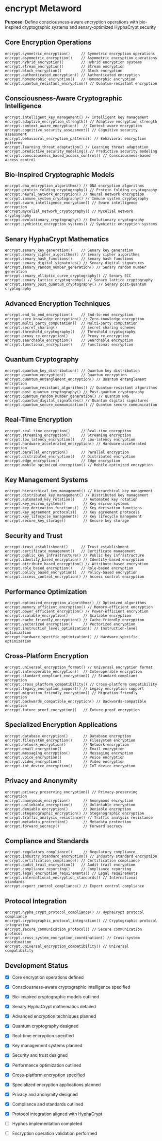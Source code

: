 # encrypt Metaword

**Purpose**: Define consciousness-aware encryption operations with bio-inspired cryptographic systems and senary-optimized HyphaCrypt security

## Core Encryption Operations

```hyphos
encrypt.symmetric_encryption()     // Symmetric encryption operations
encrypt.asymmetric_encryption()    // Asymmetric encryption operations
encrypt.hybrid_encryption()        // Hybrid encryption systems
encrypt.stream_encryption()        // Stream encryption
encrypt.block_encryption()         // Block encryption
encrypt.authenticated_encryption() // Authenticated encryption
encrypt.homomorphic_encryption()   // Homomorphic encryption
encrypt.quantum_resistant_encryption() // Quantum-resistant encryption
```

## Consciousness-Aware Cryptographic Intelligence

```hyphos
encrypt.intelligent_key_management() // Intelligent key management
encrypt.adaptive_encryption_strength() // Adaptive encryption strength
encrypt.context_aware_encryption()  // Context-aware encryption
encrypt.cognitive_security_assessment() // Cognitive security assessment
encrypt.behavioral_encryption_patterns() // Behavioral encryption patterns
encrypt.learning_threat_adaptation() // Learning threat adaptation
encrypt.predictive_security_modeling() // Predictive security modeling
encrypt.consciousness_based_access_control() // Consciousness-based access control
```

## Bio-Inspired Cryptographic Models

```hyphos
encrypt.dna_encryption_algorithms() // DNA encryption algorithms
encrypt.protein_folding_cryptography() // Protein folding cryptography
encrypt.neural_network_encryption() // Neural network encryption
encrypt.immune_system_cryptography() // Immune system cryptography
encrypt.swarm_intelligence_encryption() // Swarm intelligence encryption
encrypt.mycelial_network_cryptography() // Mycelial network cryptography
encrypt.evolutionary_cryptography() // Evolutionary cryptography
encrypt.symbiotic_encryption_systems() // Symbiotic encryption systems
```

## Senary HyphaCrypt Mathematics

```hyphos
encrypt.senary_key_generation()    // Senary key generation
encrypt.senary_cipher_algorithms() // Senary cipher algorithms
encrypt.senary_hash_functions()    // Senary hash functions
encrypt.senary_digital_signatures() // Senary digital signatures
encrypt.senary_random_number_generation() // Senary random number generation
encrypt.senary_elliptic_curve_cryptography() // Senary ECC
encrypt.senary_lattice_cryptography() // Senary lattice cryptography
encrypt.senary_post_quantum_cryptography() // Senary post-quantum cryptography
```

## Advanced Encryption Techniques

```hyphos
encrypt.end_to_end_encryption()    // End-to-end encryption
encrypt.zero_knowledge_encryption() // Zero-knowledge encryption
encrypt.multi_party_computation()  // Multi-party computation
encrypt.secret_sharing()           // Secret sharing schemes
encrypt.threshold_cryptography()   // Threshold cryptography
encrypt.proxy_re_encryption()      // Proxy re-encryption
encrypt.searchable_encryption()    // Searchable encryption
encrypt.functional_encryption()    // Functional encryption
```

## Quantum Cryptography

```hyphos
encrypt.quantum_key_distribution() // Quantum key distribution
encrypt.quantum_encryption()       // Quantum encryption
encrypt.quantum_entanglement_encryption() // Quantum entanglement encryption
encrypt.quantum_resistant_algorithms() // Quantum-resistant algorithms
encrypt.post_quantum_cryptography() // Post-quantum cryptography
encrypt.quantum_random_number_generation() // Quantum RNG
encrypt.quantum_digital_signatures() // Quantum digital signatures
encrypt.quantum_secure_communication() // Quantum secure communication
```

## Real-Time Encryption

```hyphos
encrypt.real_time_encryption()     // Real-time encryption
encrypt.streaming_encryption()     // Streaming encryption
encrypt.low_latency_encryption()   // Low-latency encryption
encrypt.hardware_accelerated_encryption() // Hardware-accelerated encryption
encrypt.parallel_encryption()      // Parallel encryption
encrypt.distributed_encryption()   // Distributed encryption
encrypt.edge_encryption()          // Edge encryption
encrypt.mobile_optimized_encryption() // Mobile-optimized encryption
```

## Key Management Systems

```hyphos
encrypt.hierarchical_key_management() // Hierarchical key management
encrypt.distributed_key_management() // Distributed key management
encrypt.automated_key_rotation()    // Automated key rotation
encrypt.key_escrow_systems()        // Key escrow systems
encrypt.key_derivation_functions()  // Key derivation functions
encrypt.key_agreement_protocols()   // Key agreement protocols
encrypt.key_lifecycle_management()  // Key lifecycle management
encrypt.secure_key_storage()        // Secure key storage
```

## Security and Trust

```hyphos
encrypt.trust_establishment()      // Trust establishment
encrypt.certificate_management()   // Certificate management
encrypt.public_key_infrastructure() // Public key infrastructure
encrypt.identity_based_encryption() // Identity-based encryption
encrypt.attribute_based_encryption() // Attribute-based encryption
encrypt.role_based_encryption()    // Role-based encryption
encrypt.policy_based_encryption()  // Policy-based encryption
encrypt.access_control_encryption() // Access control encryption
```

## Performance Optimization

```hyphos
encrypt.optimized_encryption_algorithms() // Optimized algorithms
encrypt.memory_efficient_encryption() // Memory-efficient encryption
encrypt.power_efficient_encryption() // Power-efficient encryption
encrypt.scalable_encryption()       // Scalable encryption
encrypt.cache_friendly_encryption() // Cache-friendly encryption
encrypt.vectorized_encryption()     // Vectorized encryption
encrypt.instruction_level_optimization() // Instruction-level optimization
encrypt.hardware_specific_optimization() // Hardware-specific optimization
```

## Cross-Platform Encryption

```hyphos
encrypt.universal_encryption_format() // Universal encryption format
encrypt.interoperable_encryption()  // Interoperable encryption
encrypt.standard_compliant_encryption() // Standard-compliant encryption
encrypt.cross_platform_compatibility() // Cross-platform compatibility
encrypt.legacy_encryption_support() // Legacy encryption support
encrypt.migration_friendly_encryption() // Migration-friendly encryption
encrypt.backwards_compatible_encryption() // Backwards-compatible encryption
encrypt.future_proof_encryption()   // Future-proof encryption
```

## Specialized Encryption Applications

```hyphos
encrypt.database_encryption()       // Database encryption
encrypt.filesystem_encryption()     // Filesystem encryption
encrypt.network_encryption()        // Network encryption
encrypt.email_encryption()          // Email encryption
encrypt.messaging_encryption()      // Messaging encryption
encrypt.voice_encryption()          // Voice encryption
encrypt.video_encryption()          // Video encryption
encrypt.iot_device_encryption()     // IoT device encryption
```

## Privacy and Anonymity

```hyphos
encrypt.privacy_preserving_encryption() // Privacy-preserving encryption
encrypt.anonymous_encryption()      // Anonymous encryption
encrypt.unlinkable_encryption()     // Unlinkable encryption
encrypt.deniable_encryption()       // Deniable encryption
encrypt.steganographic_encryption() // Steganographic encryption
encrypt.traffic_analysis_resistance() // Traffic analysis resistance
encrypt.metadata_protection()       // Metadata protection
encrypt.forward_secrecy()           // Forward secrecy
```

## Compliance and Standards

```hyphos
encrypt.regulatory_compliance()     // Regulatory compliance
encrypt.industry_standard_encryption() // Industry standard encryption
encrypt.certification_compliance() // Certification compliance
encrypt.audit_trail_encryption()   // Audit trail encryption
encrypt.compliance_reporting()     // Compliance reporting
encrypt.legal_encryption_requirements() // Legal requirements
encrypt.international_encryption_standards() // International standards
encrypt.export_control_compliance() // Export control compliance
```

## Protocol Integration

```hyphos
encrypt.hypha_crypt_protocol_compliance() // HyphaCrypt protocol compliance
encrypt.cryptographic_protocol_integration() // Cryptographic protocol integration
encrypt.secure_communication_protocol() // Secure communication protocol
encrypt.cross_system_encryption_coordination() // Cross-system coordination
encrypt.universal_encryption_compatibility() // Universal compatibility
```

## Development Status

- [x] Core encryption operations defined
- [x] Consciousness-aware cryptographic intelligence specified
- [x] Bio-inspired cryptographic models outlined
- [x] Senary HyphaCrypt mathematics detailed
- [x] Advanced encryption techniques planned
- [x] Quantum cryptography designed
- [x] Real-time encryption specified
- [x] Key management systems planned
- [x] Security and trust designed
- [x] Performance optimization outlined
- [x] Cross-platform encryption specified
- [x] Specialized encryption applications planned
- [x] Privacy and anonymity designed
- [x] Compliance and standards outlined
- [x] Protocol integration aligned with HyphaCrypt
- [ ] Hyphos implementation completed
- [ ] Encryption operation validation performed


